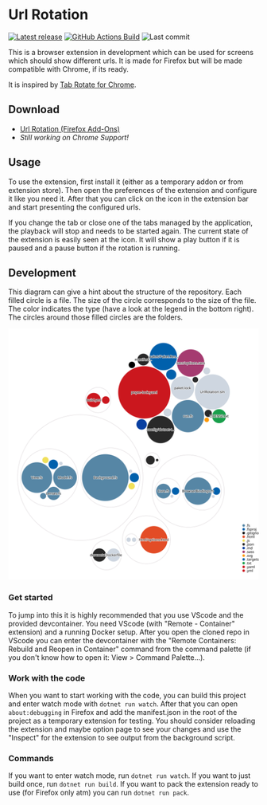 # Url Rotation

[![Latest release](https://img.shields.io/github/v/release/NicoVIII/url-rotation-browser-extension?style=flat-square&sort=semver)](https://github.com/NicoVIII/url-rotation-browser-extension/releases/latest)
[![GitHub Actions Build](https://img.shields.io/github/workflow/status/NicoVIII/url-rotation-browser-extension/Build?style=flat-square)](https://github.com/NicoVIII/url-rotation-browser-extension/actions/workflows/build.yml)
![Last commit](https://img.shields.io/github/last-commit/NicoVIII/url-rotation-browser-extension?style=flat-square)

This is a browser extension in development which can be used for screens which should show different
urls. It is made for Firefox but will be made compatible with Chrome, if its ready.

It is inspired by [Tab Rotate for Chrome](https://github.com/KevinSheedy/chrome-tab-rotate).

## Download

* [Url Rotation (Firefox Add-Ons)](https://addons.mozilla.org/de/firefox/addon/url-rotation/)
* _Still working on Chrome Support!_

## Usage

To use the extension, first install it (either as a temporary addon or from extension store). Then open the
preferences of the extension and configure it like you need it. After that you can click
on the icon in the extension bar and start presenting the configured urls.

If you change the tab or close one of the tabs managed by the application, the playback will stop and
needs to be started again. The current state of the extension is easily seen at the icon.
It will show a play button if it is paused and a pause button if the rotation is running.

## Development

This diagram can give a hint about the structure of the repository. Each filled circle is a file.
The size of the circle corresponds to the size of the file. The color indicates the type (have a look
at the legend in the bottom right).
The circles around those filled circles are the folders.

![Visualization](images/diagram.svg)

### Get started
To jump into this it is highly recommended that you use VScode and the provided devcontainer.
You need VScode (with "Remote - Container" extension) and a running Docker setup.
After you open the cloned repo in VScode you can enter the devcontainer with the
"Remote Containers: Rebuild and Reopen in Container" command from the command palette
(if you don't know how to open it: View > Command Palette...).

### Work with the code
When you want to start working with the code, you can build this project and enter
watch mode with `dotnet run watch`.
After that you can open `about:debugging` in Firefox and add the manifest.json in the root of the project
as a temporary extension for testing. You should consider reloading the extension and maybe option page to
see your changes and use the "Inspect" for the extension to see output from the background script.

### Commands
If you want to enter watch mode, run `dotnet run watch`.
If you want to just build once, run `dotnet run build`.
If you want to pack the extension ready to use (for Firefox only atm) you can run `dotnet run pack`.
